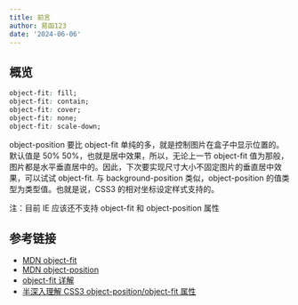 ```yaml
---
title: 前言
author: 易函123
date: '2024-06-06'
---
```


## 概览

```css
object-fit: fill;
object-fit: contain;
object-fit: cover;
object-fit: none;
object-fit: scale-down;
```

object-position 要比 object-fit 单纯的多，就是控制图片在盒子中显示位置的。默认值是 50% 50%，也就是居中效果，所以，无论上一节 object-fit 值为那般，图片都是水平垂直居中的。因此，下次要实现尺寸大小不固定图片的垂直居中效果，可以试试 object-fit. 与 background-position 类似，object-position 的值类型为类型值。也就是说，CSS3 的相对坐标设定样式支持的。

注：目前 IE 应该还不支持 object-fit 和 object-position 属性

## 参考链接

- [MDN object-fit](https://developer.mozilla.org/zh-CN/docs/Web/CSS/object-fit)
- [MDN object-position](https://developer.mozilla.org/zh-CN/docs/Web/CSS/object-position)
- [object-fit 详解](https://www.cnblogs.com/libo0125ok/p/8422617.html)
- [半深入理解 CSS3 object-position/object-fit 属性](https://www.zhangxinxu.com/wordpress/2015/03/css3-object-position-object-fit/)
